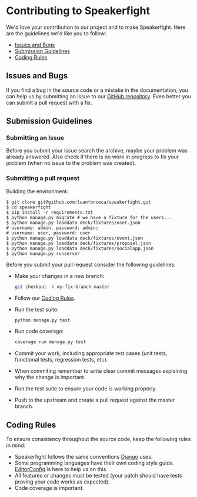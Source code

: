 # Contributing to Speakerfight

We'd love your contribution to our project and to make Speakerfight. Here are the guidelines we'd like you to follow:

- [Issues and Bugs](#issues-and-bugs)
- [Submission Guidelines](#submission-guidelines)
- [Coding Rules](#coding-rules)


## Issues and Bugs

If you find a bug in the source code or a mistake in the documentation, you can help us by
submitting an issue to our [GitHub repository][speakerfight]. Even better you can submit a pull request
with a fix.

## Submission Guidelines

### Submitting an Issue

Before you submit your issue search the archive, maybe your problem was already answered.
Also check if there is no work in progress to fix your problem (when no issue to the problem was created).

### Submitting a pull request

Building the environment:

```
$ git clone git@github.com:luanfonceca/speakerfight.git
$ cd speakerfight
$ pip install -r requirements.txt
$ python manage.py migrate # we have a fixture for the users...
$ python manage.py loaddata deck/fixtures/user.json
# username: admin, password: admin;
# username: user, password: user
$ python manage.py loaddata deck/fixtures/event.json
$ python manage.py loaddata deck/fixtures/proposal.json
$ python manage.py loaddata deck/fixtures/socialapp.json
$ python manage.py runserver
```

Before you submit your pull request consider the following guidelines:

* Make your changes in a new branch:

	```sh
	git checkout -b my-fix-branch master
	```

* Follow our [Coding Rules](#coding-rules).
* Run the test suite:

	```sh
	python manage.py test
	```

* Run code coverage:

	```sh
	coverage run manage.py test
	```

* Commit your work, including appropriate test cases (unit tests, functional tests, regression tests, etc).
* When commiting remember to write clear commit messages explaining why the change is important.
* Run the test suite to ensure your code is working properly.
* Push to the upstream and create a pull request against the master branch.

## Coding Rules

To ensure consistency throughout the source code, keep the following rules in mind:

* Speakerfight follows the same conventions [Django][django-coding-style] uses.
* Some programming languages have their own coding style guide. [EditorConfig][editorconfig] is here to help us on this.
* All features or changes must be tested (your patch should have tests proving your code works as expected).
* Code coverage is important.

[speakerfight]: https://github.com/luanfonceca/speakerfight/
[editorconfig]: http://editorconfig.org/
[django-coding-style]: https://docs.djangoproject.com/en/1.8/internals/contributing/writing-code/coding-style/